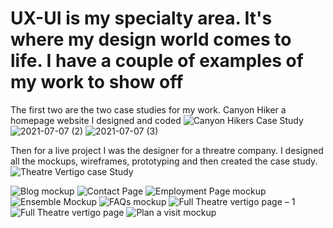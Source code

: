 # UX-UI is my specialty area. It's where my design world comes to life. I have a couple of examples of my work to show off 
The first two are the two case studies for my work. Canyon Hiker a homepage website I designed and coded 
![Canyon Hikers Case Study](https://user-images.githubusercontent.com/82992302/127408962-608a9f3c-fbed-4549-a366-0fdf25aff200.png)
![2021-07-07 (2)](https://user-images.githubusercontent.com/82992302/127409605-22d0b3c6-872d-4121-978f-810ae6845fb6.png)
![2021-07-07 (3)](https://user-images.githubusercontent.com/82992302/127409609-bb9bb09e-797f-4cfe-a99a-67c4c3ba3874.png)

Then for a live project I was the designer for a threatre company. I designed all the mockups, wireframes, prototyping and then created the case study.
![Theatre Vertigo case Study](https://user-images.githubusercontent.com/82992302/127409016-c4321e6a-fd6e-48d1-bf13-7b6dd1c4d4c2.png)


![Blog mockup](https://user-images.githubusercontent.com/82992302/127409327-676c6b43-8b96-45d5-b5ef-8a13af2368e2.png)
![Contact Page](https://user-images.githubusercontent.com/82992302/127409331-5b0a90fc-8239-4d26-a7f5-3eb4da4486fd.png)
![Employment Page mockup](https://user-images.githubusercontent.com/82992302/127409332-f7f6512d-119e-41bf-9811-e9da5b4dbd51.png)
![Ensemble Mockup](https://user-images.githubusercontent.com/82992302/127409337-05bed88b-2af4-42d1-89a8-9c9d9d35e2d3.png)
![FAQs mockup](https://user-images.githubusercontent.com/82992302/127409351-2836f4fb-0c25-4e46-9481-b7018f517f2e.png)
![Full Theatre vertigo page – 1](https://user-images.githubusercontent.com/82992302/127409352-d30afb0f-e73e-4f84-b0bc-69f602c3dcbf.png)
![Full Theatre vertigo page](https://user-images.githubusercontent.com/82992302/127409356-7bba88f4-998e-490d-bbfa-36027fb0b526.png)
![Plan a visit mockup](https://user-images.githubusercontent.com/82992302/127409361-d31dbd64-306a-4af3-a542-3380b2f55395.png)
